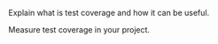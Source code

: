 <panel type="warning" header=":trophy: Can explain test coverage :star::star:" expandable expanded no-close>

<panel type="warning" header=":trophy: Can explain test coverage :star::star::star:" expandable>
  <include src="../../book/testing/testCoverage/what/full.md" />
  <panel header=":dart: Evidence" expanded>

Explain what is test coverage and how it can be useful.

  </panel>
</panel>

<panel type="info" header=":trophy: Can explain how test coverage works :star::star::star:" expandable>
  <include src="../../book/testing/testCoverage/how/full.md" />
  <panel header=":dart: Evidence" expanded>

Measure test coverage in your project.

  </panel>
</panel>

</panel>
